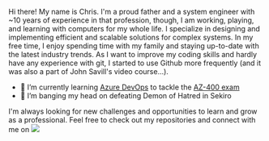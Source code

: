 Hi there! My name is Chris. I'm a proud father and a system engineer with ~10 years of experience in that profession, though, I am working, playing, and learning with computers for my whole life. 
I specialize in designing and implementing efficient and scalable solutions for complex systems. In my free time, I enjoy spending time with my family and staying up-to-date with the latest industry trends.
As I want to improve my coding skills and hardly have any experience with git, I started to use Github more frequently (and it was also a part of John Savill's video course...). 

- 🌱 I’m currently learning [Azure DevOps](https://learn.microsoft.com/en-us/azure/devops/user-guide/what-is-azure-devops?view=azure-devops) to tackle the [AZ-400 exam](https://learn.microsoft.com/en-us/certifications/exams/az-400)
- 🤔 I’m banging my head on defeating Demon of Hatred in Sekiro

I'm always looking for new challenges and opportunities to learn and grow as a professional. Feel free to check out my repositories and connect with me on
<a href="https://www.linkedin.com/in/christopher-ehrit/">
    <img src="https://img.shields.io/badge/LinkedIn-0077b5?style=for-the-badge&logo=linkedin&logoColor=white">
</a>

<!--
**ehrit/ehrit** is a ✨ _special_ ✨ repository because its `README.md` (this file) appears on your GitHub profile.

Here are some ideas to get you started:

- 🔭 I’m currently working on ...
- 🌱 I’m currently learning ...
- 👯 I’m looking to collaborate on ...
- 🤔 I’m looking for help with ...
- 💬 Ask me about ...
- 📫 How to reach me: ...
- 😄 Pronouns: ...
- ⚡ Fun fact: ...
-->
